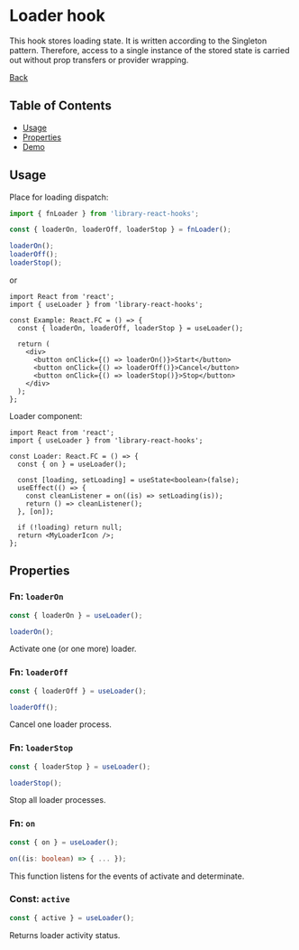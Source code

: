 # Loader hook

This hook stores loading state. It is written according to the Singleton pattern.
Therefore, access to a single instance of the stored state is carried out without
prop transfers or provider wrapping.

[Back](https://github.com/Ann2827/library-react-hooks/blob/main/README.md)

## Table of Contents

- [Usage](#usage)
- [Properties](#properties)
- [Demo](https://ann2827.github.io/library-react-hooks/loader)

## Usage <a name = "usage"></a>

Place for loading dispatch:

```ts
import { fnLoader } from 'library-react-hooks';

const { loaderOn, loaderOff, loaderStop } = fnLoader();

loaderOn();
loaderOff();
loaderStop();
```

or

```tsx
import React from 'react';
import { useLoader } from 'library-react-hooks';

const Example: React.FC = () => {
  const { loaderOn, loaderOff, loaderStop } = useLoader();

  return (
    <div>
      <button onClick={() => loaderOn()}>Start</button>
      <button onClick={() => loaderOff()}>Cancel</button>
      <button onClick={() => loaderStop()}>Stop</button>
    </div>
  );
};
```

Loader component:

```tsx
import React from 'react';
import { useLoader } from 'library-react-hooks';

const Loader: React.FC = () => {
  const { on } = useLoader();

  const [loading, setLoading] = useState<boolean>(false);
  useEffect(() => {
    const cleanListener = on((is) => setLoading(is));
    return () => cleanListener();
  }, [on]);

  if (!loading) return null;
  return <MyLoaderIcon />;
};
```

## Properties <a name = "properties"></a>

### Fn: `loaderOn`

```ts
const { loaderOn } = useLoader();

loaderOn();
```

Activate one (or one more) loader.

### Fn: `loaderOff`

```ts
const { loaderOff } = useLoader();

loaderOff();
```

Cancel one loader process.

### Fn: `loaderStop`

```ts
const { loaderStop } = useLoader();

loaderStop();
```

Stop all loader processes.

### Fn: `on`

```ts
const { on } = useLoader();

on((is: boolean) => { ... });
```

This function listens for the events of activate and determinate.

### Const: `active`

```ts
const { active } = useLoader();
```

Returns loader activity status.


